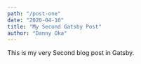 ```yaml
---
path: "/post-one"
date: "2020-04-10"
title: "My Second Gatsby Post"
author: "Danny Oka"
---
```


This is my very Second blog post in Gatsby.
